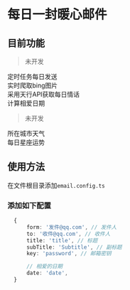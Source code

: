 # 每日一封暖心邮件

## 目前功能

> 未开发  

  定时任务每日发送  
  实时爬取bing图片  
  采用天行API获取每日情话  
  计算相爱日期

> 未开发  

  所在城市天气  
  每日星座运势

## 使用方法
  在文件根目录添加`email.config.ts`
  ### 添加如下配置
  ```typescript
    {
        form: '发件@qq.com', // 发件人
        to: '收件@qq.com', // 收件人
        title: 'title', // 标题
        subTitle: 'Subtitle', // 副标题
        key: 'password', // 邮箱密钥

        // 相爱的日期
        date: 'date',
    }
  ```
  